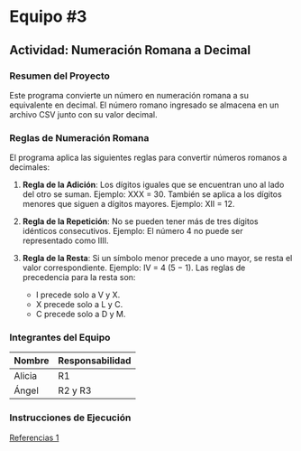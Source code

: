 # Equipo #3

## Actividad: Numeración Romana a Decimal

### Resumen del Proyecto

Este programa convierte un número en numeración romana a su equivalente en decimal. El número romano ingresado se almacena en un archivo CSV junto con su valor decimal.

### Reglas de Numeración Romana

El programa aplica las siguientes reglas para convertir números romanos a decimales:

1. **Regla de la Adición**: Los dígitos iguales que se encuentran uno al lado del otro se suman. Ejemplo: XXX = 30. También se aplica a los dígitos menores que siguen a dígitos mayores. Ejemplo: XII = 12.
   
2. **Regla de la Repetición**: No se pueden tener más de tres dígitos idénticos consecutivos. Ejemplo: El número 4 no puede ser representado como IIII.

3. **Regla de la Resta**: Si un símbolo menor precede a uno mayor, se resta el valor correspondiente. Ejemplo: IV = 4 (5 − 1). Las reglas de precedencia para la resta son:
   - I precede solo a V y X.
   - X precede solo a L y C.
   - C precede solo a D y M.

### Integrantes del Equipo

| Nombre  | Responsabilidad |
|---------|-----------------|
| Alicia  | R1              |
| Ángel   | R2 y R3         |

### Instrucciones de Ejecución


[Referencias 1](https://es.wikipedia.org/wiki/Numeraci%C3%B3n_romana#:~:text=La%20numeraci%C3%B3n%20romana%20es%20un,s%C3%ADmbolos%20para%20representar%20ciertos%20valores.)
